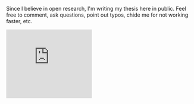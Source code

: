 Since I believe in open research, I'm writing my thesis here in public.  Feel free to comment, ask questions, point out typos, chide me for not working faster, etc.

 <iframe src="https://www.beeminder.com/widget?slug=pages&username=byorgey" height="185px" width="230px" frameborder="0px" ></iframe>
